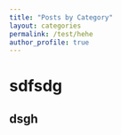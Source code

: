 ```yaml
---
title: "Posts by Category"
layout: categories
permalink: /test/hehe
author_profile: true
---
```

# sdfsdg
## dsgh